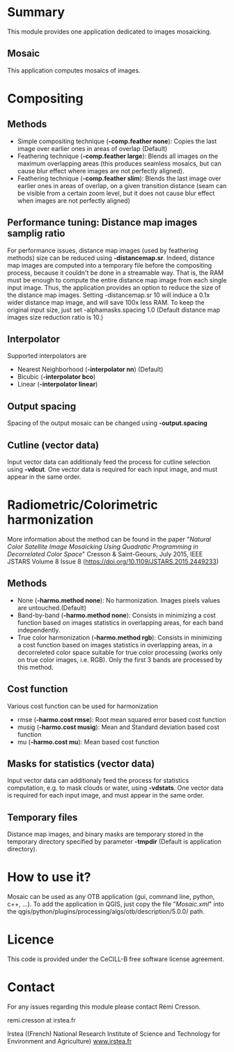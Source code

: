 Summary
=======

This module provides one application dedicated to images mosaicking. 

Mosaic
----------------------------
This application computes mosaics of images. 

# Compositing

## Methods

* Simple compositing technique (__-comp.feather none__): Copies the last image over earlier ones in areas of overlap (Default)
* Feathering technique (__-comp.feather large__): Blends all images on the maximum overlapping areas (this produces seamless mosaics, but can cause blur effect where images are not perfectly aligned).
* Feathering technique (__-comp.feather slim__): Blends the last image over earlier ones in areas of overlap, on a given transition distance (seam can be visible from a certain zoom level, but it does not cause blur effect when images are not perfectly aligned)

## Performance tuning: Distance map images samplig ratio

For performance issues, distance map images (used by feathering methods) size can be reduced using __-distancemap.sr__. Indeed, distance map images are computed into a temporary file before the compositing process, because it couldn't be done in a streamable way. That is, the RAM must be enough to compute the entire distance map image from each single input image. Thus, the application provides an option to reduce the size of the distance map images. Setting -distancemap.sr 10 will induce a 0.1x wider distance map image, and will save 100x less RAM. To keep the original input size, just set -alphamasks.spacing 1.0 (Default distance map images size reduction ratio is 10.)

## Interpolator

Supported interpolators are
* Nearest Neighborhood (__-interpolator nn__) (Default)
* Bicubic (__-interpolator bco__)
* Linear (__-interpolator linear__)

## Output spacing

Spacing of the output mosaic can be changed using __-output.spacing__

## Cutline (vector data)

Input vector data can additionaly feed the process for cutline selection using __-vdcut__. One vector data is required for each input image, and must appear in the same order.
 
# Radiometric/Colorimetric harmonization

More information about the method can be found in the paper "_Natural Color Satellite Image Mosaicking Using Quadratic Programming in Decorrelated Color Space_" Cresson & Saint-Geours, July 2015, IEEE JSTARS Volume 8 Issue 8 (https://doi.org/10.1109/JSTARS.2015.2449233)

## Methods

* None (__-harmo.method none__): No harmonization. Images pixels values are untouched.(Default)
* Band-by-band (__-harmo.method none__): Consists in minimizing a cost function based on images statistics in overlapping areas, for each band independently.
* True color harmonization (__-harmo.method rgb__): Consists in minimizing a cost function based on images statistics in overlapping areas, in a decorreleted color space suitable for true color processing (works only on true color images, i.e. RGB). Only the first 3 bands are processed by this method. 

## Cost function

Various cost function can be used for harmonization
* rmse (__-harmo.cost rmse__): Root mean squared error based cost function
* musig (__-harmo.cost musig__): Mean and Standard deviation based cost function
* mu (__-harmo.cost mu__): Mean based cost function

## Masks for statistics (vector data)

Input vector data can additionaly feed the process for statistics computation, e.g. to mask clouds or water, using __-vdstats__. One vector data is required for each input image, and must appear in the same order.

## Temporary files

Distance map images, and binary masks are temporary stored in the temporary directory specified by parameter __-tmpdir__ (Default is application directory).

How to use it?
=======

Mosaic can be used as any OTB application (gui, command line, python, c++, ...).
To add the application in QGIS, just copy the file "_Mosaic.xml_" into the qgis/python/plugins/processing/algs/otb/description/5.0.0/ path.

Licence
=======

This code is provided under the CeCILL-B free software license agreement.

Contact
=======

For any issues regarding this module please contact Rémi Cresson.

remi.cresson at irstea.fr

Irstea ((French) National Research Institute of Science and Technology for Environment and Agriculture)
www.irstea.fr
